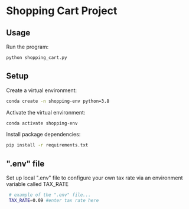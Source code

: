 # Shopping Cart Project

## Usage

Run the program:

```sh
python shopping_cart.py
```

## Setup

Create a virtual environment:

```sh
conda create -n shopping-env python=3.8
```

Activate the virtual environment:
```sh
conda activate shopping-env
```

Install package dependencies:
```sh
pip install -r requirements.txt
```

## ".env" file

Set up local ".env" file to configure your own tax rate via an environment variable called TAX_RATE
```sh
 # example of the ".env" file...
 TAX_RATE=0.09 #enter tax rate here
```
